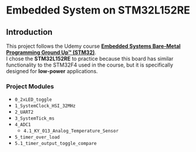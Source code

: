 # Embedded System on STM32L152RE

## Introduction

This project follows the Udemy course [**Embedded Systems Bare-Metal Programming Ground Up™ (STM32)**](https://www.udemy.com/course/embedded-systems-bare-metal-programming/).  
I chose the **STM32L152RE** to practice because this board has similar functionality to the STM32F4 used in the course, but it is specifically designed for **low-power** applications.

### Project Modules

- `0_2xLED_toggle`
- `1_SystemClock_HSI_32MHz`
- `2_UART2`
- `3_SystemTick_ms`
- `4_ADC1`
  - `4.1_KY_013_Analog_Temperature_Sensor`
- `5_timer_over_load`
- `5.1_timer_output_toggle_compare`
